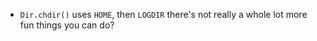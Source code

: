 - `Dir.chdir()` uses `HOME`, then `LOGDIR`
there's not really a whole lot more fun things you can do?
